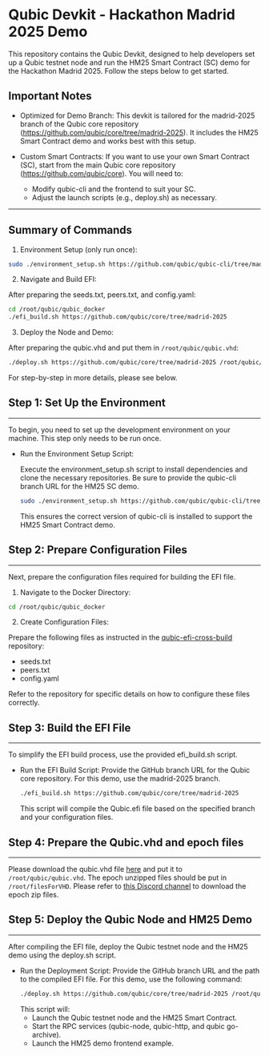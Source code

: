 # Qubic Devkit - Hackathon Madrid 2025 Demo

This repository contains the Qubic Devkit, designed to help developers set up a Qubic testnet node and run the HM25 Smart Contract (SC) demo for the Hackathon Madrid 2025. Follow the steps below to get started.

## Important Notes

* Optimized for Demo Branch:
  This devkit is tailored for the madrid-2025 branch of the Qubic core repository (https://github.com/qubic/core/tree/madrid-2025). It includes the HM25 Smart Contract demo and works best with this setup.

* Custom Smart Contracts:
  If you want to use your own Smart Contract (SC), start from the main Qubic core repository (https://github.com/qubic/core). You will need to:
  * Modify qubic-cli and the frontend to suit your SC.
  * Adjust the launch scripts (e.g., deploy.sh) as necessary.

---

## Summary of Commands

1. Environment Setup (only run once):
```bash
sudo ./environment_setup.sh https://github.com/qubic/qubic-cli/tree/madrid-2025
```
2. Navigate and Build EFI:
   
After preparing the seeds.txt, peers.txt, and config.yaml:
```bash
cd /root/qubic/qubic_docker
./efi_build.sh https://github.com/qubic/core/tree/madrid-2025
```
3. Deploy the Node and Demo:

After preparing the qubic.vhd and put them in `/root/qubic/qubic.vhd`:
```bash
./deploy.sh https://github.com/qubic/core/tree/madrid-2025 /root/qubic/qubic-efi-cross-build/Qubic.efi
```


For step-by-step in more details, please see below.

## Step 1: Set Up the Environment

---

To begin, you need to set up the development environment on your machine. This step only needs to be run once.

* Run the Environment Setup Script:

  Execute the environment_setup.sh script to install dependencies and clone the necessary repositories. Be sure to provide the qubic-cli branch URL for the HM25 SC demo.
  ```bash
  sudo ./environment_setup.sh https://github.com/qubic/qubic-cli/tree/madrid-2025
  ```

  This ensures the correct version of qubic-cli is installed to support the HM25 Smart Contract demo.

## Step 2: Prepare Configuration Files

---
Next, prepare the configuration files required for building the EFI file.

1. Navigate to the Docker Directory:

```bash
cd /root/qubic/qubic_docker
```

2. Create Configuration Files:

Prepare the following files as instructed in the [qubic-efi-cross-build](https://github.com/icyblob/qubic-efi-cross-build/tree/main) repository:
* seeds.txt
* peers.txt
* config.yaml

Refer to the repository for specific details on how to configure these files correctly.

## Step 3: Build the EFI File

---
To simplify the EFI build process, use the provided efi_build.sh script.
* Run the EFI Build Script:
  Provide the GitHub branch URL for the Qubic core repository. For this demo, use the madrid-2025 branch.

  ```bash
  ./efi_build.sh https://github.com/qubic/core/tree/madrid-2025
  ```

  This script will compile the Qubic.efi file based on the specified branch and your configuration files.

## Step 4: Prepare the Qubic.vhd and epoch files

---
Please download the qubic.vhd file [here](https://files.qubic.world/qubic-vde.zip) and put it to `/root/qubic/qubic.vhd`. The epoch unzipped files should be put in `/root/filesForVHD`. Please refer to [this Discord channel](https://discord.com/channels/768887649540243497/768890555564163092) to download the epoch zip files.
## Step 5: Deploy the Qubic Node and HM25 Demo

---
After compiling the EFI file, deploy the Qubic testnet node and the HM25 demo using the deploy.sh script.
* Run the Deployment Script:
  Provide the GitHub branch URL and the path to the compiled EFI file. For this demo, use the following command:
  ```bash
  ./deploy.sh https://github.com/qubic/core/tree/madrid-2025 /root/qubic/qubic-efi-cross-build/Qubic.efi
  ```
  This script will:
  * Launch the Qubic testnet node and the HM25 Smart Contract.
  * Start the RPC services (qubic-node, qubic-http, and qubic go-archive).
  * Launch the HM25 demo frontend example.
